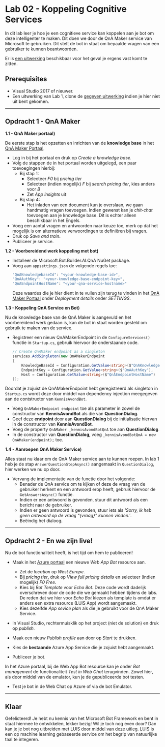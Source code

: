 # Lab 02 - Koppeling Cognitive Services
In dit lab leer je hoe je een cognitieve service kan koppelen aan je bot om deze intelligenter te maken.
Dit doen we door de QnA Maker service van Microsoft te gebruiken. Dit stelt de bot in staat om bepaalde vragen van een gebruiker te kunnen beantwoorden.

Er is [een uitwerking](./FinishedSolutions) beschikbaar voor het geval je ergens vast komt te zitten.

## **Prerequisites**
- Visual Studio 2017 of nieuwer.
- Een uitwerking van Lab 1, clone de [gegeven uitwerking](./FinishedSolutions/Lab01) indien je hier niet uit bent gekomen.


---


## **Opdracht 1 - QnA Maker**

**1.1 - QnA Maker portaal)**

De eerste stap is het opzetten en inrichten van de **knowledge base** in het [QnA Maker Portaal](https://www.qnamaker.ai/).
- Log in bij het portaal en druk op _Create a knowledge base_.
- Volg de stappen de in het portaal worden uitgelegd, een paar toevoegingen hierbij:
    - Bij stap 1:
        - Selecteer _F0_ bij _pricing tier_
        - Selecteer (indien mogelijk) _F_ bij _search pricing tier_, kies anders voor _B_
        - Zet _App insights_ uit
    - Bij stap 4:
        - Het inladen van een document kun je overslaan, we gaan handmatig vragen toevoegen. Indien gewenst kan je _chit-chat_ toevoegen aan je knowledge base. Dit is echter alleen beschikbaar in het Engels.
- Voeg een aantal vragen en antwoorden naar keuze toe, merk op dat het mogelijk is om alternatieve verwoordingen te definiëren bij vragen.
- Druk op _Save and train_.
- Publiceer je service.


**1.2 - Voorbereidend werk koppeling met bot)**

- Installeer de Microsoft.Bot.Builder.AI.QnA NuGet package.
- Voeg aan `appsettings.json` de volgende regels toe:
    ```C#
    "QnAKnowledgebaseId": "<your-knowledge-base-id>",
    "QnAAuthKey": "<your-knowledge-base-endpoint-key>",
    "QnAEndpointHostName": "<your-qna-service-hostname>"
    ```
    Deze waardes die je hier dient in te vullen zijn terug te vinden in het [QnA Maker Portaal](https://www.qnamaker.ai/) onder _Deployment details_ onder _SETTINGS_.

**1.3 - Koppeling QnA Service en Bot)**

Nu de knowledge base van de QnA Maker is aangevuld en het voorbereidend werk gedaan is, kan de bot in staat worden gesteld om gebruik te maken van de service.

- Registreer een nieuw QnAMakerEndpoint in de `ConfigureServices()` functie in `Startup.cs`, gebruik hiervoor de onderstaande code.

    ```C#
    // Create QnAMaker endpoint as a singleton
    services.AddSingleton(new QnAMakerEndpoint
    {
        KnowledgeBaseId = Configuration.GetValue<string>($"QnAKnowledgebaseId"),
        EndpointKey = Configuration.GetValue<string>($"QnAAuthKey"),
        Host = Configuration.GetValue<string>($"QnAEndpointHostName")
    });
    ```

Doordat je zojuist de QnAMakerEndpoint hebt geregistreerd als singleton in `Startup.cs` wordt deze door middel van dependency injection meegegeven aan de contstructor van `KennisAvondBot`. 
- Voeg `QnAMakerEndpoint endpoint` toe als parameter in zowel de constructor van **KennisAvondBot** als die van **QuestionDialog**.
- Geef deze **endpoint** door aan **QuestionDialog** bij de initialisatie hiervan in de constructor van **KennisAvondBot**.
- Voeg de property `QnAMaker _kennisAvondBotQnA` toe aan **QuestionDialog**.
- In de constructor van **QuestionDialog**, voeg `_kennisAvondBotQnA = new QnAMaker(endpoint);` toe.


**1.4 - Aanroepen QnA Maker Service)**

Alles staat nu klaar om de QnA Maker service aan te kunnen roepen. In lab 1 heb je de stap `AnswerQuestionStepAsync()` aangemaakt in `QuestionDialog`, hier werken we nu op door.

- Vervang de implementatie van de functie door het volgende:
    - Benader de QnA service om te kijken of deze de vraag van de gebruiker herkent en een antwoord erop heeft, gebruik hiervoor de `GetAnswersAsync()` functie.
    - Indien er een antwoord is gevonden, stuur dit antwoord als een bericht naar de gebruiker.
    - Indien er geen antwoord is gevonden, stuur iets als _'Sorry, ik heb geen antwoord op de vraag "{vraag}" kunnen vinden.'_.
    - Beëindig het dialoog.


---


## **Opdracht 2 - En we zijn live!**

Nu de bot functionaliteit heeft, is het tijd om hem te publiceren!

- Maak in het [Azure portaal](https://portal.azure.com) een nieuwe _Web App Bot_ resource aan.
    - Zet de _location_ op _West Europe_.
    - Bij _pricing tier_, druk op _View full pricing details_ en selecteer (indien mogelijk) _F0 Free_.
    - Kies bij _Bot Template_ voor _Echo Bot_. Deze code wordt dadelijk overschreven door de code die we gemaakt hebben tijdens de labs. De reden dat we hier voor _Echo Bot_ kiezen als template is omdat er anders een extra resource (LUIS App) wordt aangemaakt.
    - Kies dezelfde _App sevice plan_ als die je gebruikt voor de QnA Maker Service.


- In Visual Studio, rechtermuisklik op het project (niet de solution) en druk op _publish_.
- Maak een nieuw _Publish profile_ aan door op _Start_ te drukken.
- Kies de **bestaande** Azure App Service die je zojuist hebt aangemaakt.
- Publiceer je bot.


In het Azure portaal, bij de Web App Bot resource kan je onder _Bot management_ de functionaliteit _Test in Web Chat_ terugvinden.
Zowel hier, als door middel van de emulator, kun je de gepubliceerde bot testen.

- Test je bot in de Web Chat op Azure of via de bot Emulator.


---


## **Klaar**

Gefelicteerd! Je hebt nu kennis van het Microsoft Bot Framework en bent in staat hiermee te ontwikkelen, lekker bezig!
Wil je toch nog even door? Dan kan je je bot nog uitbreiden met LUIS [door middel van deze uitleg](https://docs.microsoft.com/en-us/azure/bot-service/bot-builder-howto-v4-luis?view=azure-bot-service-4.0&tabs=csharp). LUIS is een op machine learning gebaseerde service om het begrip van natuurlijke taal te integeren.

